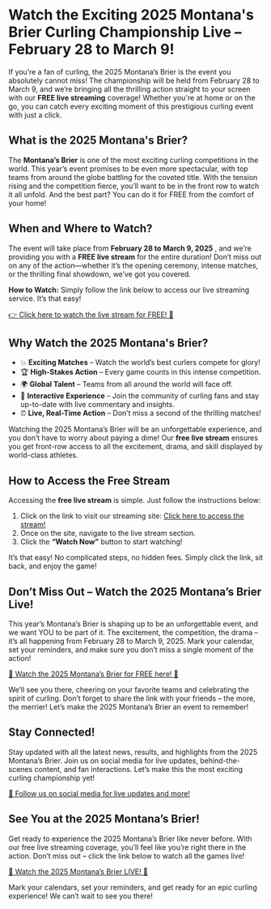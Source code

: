 # Watch the Exciting 2025 Montana's Brier Curling Championship Live – February 28 to March 9!

If you’re a fan of curling, the 2025 Montana’s Brier is the event you absolutely cannot miss! The championship will be held from February 28 to March 9, and we’re bringing all the thrilling action straight to your screen with our **FREE live streaming** coverage! Whether you're at home or on the go, you can catch every exciting moment of this prestigious curling event with just a click.

## What is the 2025 Montana's Brier?

The **Montana’s Brier** is one of the most exciting curling competitions in the world. This year’s event promises to be even more spectacular, with top teams from around the globe battling for the coveted title. With the tension rising and the competition fierce, you’ll want to be in the front row to watch it all unfold. And the best part? You can do it for FREE from the comfort of your home!

## When and Where to Watch?

The event will take place from **February 28 to March 9, 2025** , and we’re providing you with a **FREE live stream** for the entire duration! Don’t miss out on any of the action—whether it’s the opening ceremony, intense matches, or the thrilling final showdown, we’ve got you covered.

**How to Watch:** Simply follow the link below to access our live streaming service. It’s that easy!

[👉 Click here to watch the live stream for FREE! 🎥](https://tinyurl.com/livestreamfreeo?st=2025montanasbrier&si=gh)

## Why Watch the 2025 Montana's Brier?

- 💥 **Exciting Matches** – Watch the world’s best curlers compete for glory!
- 🏆 **High-Stakes Action** – Every game counts in this intense competition.
- 🌍 **Global Talent** – Teams from all around the world will face off.
- 🎉 **Interactive Experience** – Join the community of curling fans and stay up-to-date with live commentary and insights.
- ⏰ **Live, Real-Time Action** – Don’t miss a second of the thrilling matches!

Watching the 2025 Montana’s Brier will be an unforgettable experience, and you don’t have to worry about paying a dime! Our **free live stream** ensures you get front-row access to all the excitement, drama, and skill displayed by world-class athletes.

## How to Access the Free Stream

Accessing the **free live stream** is simple. Just follow the instructions below:

1. Click on the link to visit our streaming site: [Click here to access the stream!](https://tinyurl.com/livestreamfreeo?st=2025montanasbrier&si=gh)
2. Once on the site, navigate to the live stream section.
3. Click the **“Watch Now”** button to start watching!

It’s that easy! No complicated steps, no hidden fees. Simply click the link, sit back, and enjoy the game!

## Don’t Miss Out – Watch the 2025 Montana’s Brier Live!

This year’s Montana’s Brier is shaping up to be an unforgettable event, and we want YOU to be part of it. The excitement, the competition, the drama – it’s all happening from February 28 to March 9, 2025. Mark your calendar, set your reminders, and make sure you don’t miss a single moment of the action!

[🎯 Watch the 2025 Montana’s Brier for FREE here! 🎯](https://tinyurl.com/livestreamfreeo?st=2025montanasbrier&si=gh)

We’ll see you there, cheering on your favorite teams and celebrating the spirit of curling. Don’t forget to share the link with your friends – the more, the merrier! Let’s make the 2025 Montana’s Brier an event to remember!

## Stay Connected!

Stay updated with all the latest news, results, and highlights from the 2025 Montana’s Brier. Join us on social media for live updates, behind-the-scenes content, and fan interactions. Let’s make this the most exciting curling championship yet!

[📲 Follow us on social media for live updates and more!](https://tinyurl.com/livestreamfreeo?st=2025montanasbrier&si=gh)

## See You at the 2025 Montana’s Brier!

Get ready to experience the 2025 Montana’s Brier like never before. With our free live streaming coverage, you’ll feel like you’re right there in the action. Don’t miss out – click the link below to watch all the games live!

[🎥 Watch the 2025 Montana’s Brier LIVE! 🎥](https://tinyurl.com/livestreamfreeo?st=2025montanasbrier&si=gh)

Mark your calendars, set your reminders, and get ready for an epic curling experience! We can’t wait to see you there!
